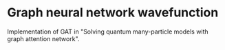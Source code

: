 # Graph neural network wavefunction

Implementation of GAT in "Solving quantum many-particle models with graph attention network".
